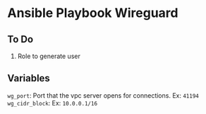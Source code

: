# Ansible Playbook Wireguard

## To Do

1. Role to generate user

## Variables

`wg_port`: Port that the vpc server opens for connections. Ex: `41194`
`wg_cidr_block`: Ex: `10.0.0.1/16`
